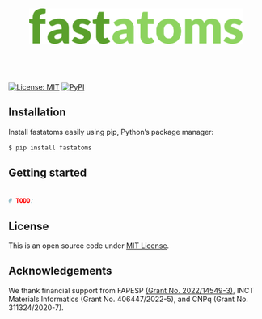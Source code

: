 <h1 align="center" style="margin-top:50px; margin-bottom:70px;">
<img src="https://raw.githubusercontent.com/leseixas/fastatoms/refs/heads/main/logo.png" style="height: 70px"></h1>

[![License: MIT](https://img.shields.io/github/license/leseixas/fastatoms?color=green&style=for-the-badge)](LICENSE)    [![PyPI](https://img.shields.io/pypi/v/fastatoms?color=red&style=for-the-badge)](https://pypi.org/project/fastatoms/)

## Installation

Install fastatoms easily using pip, Python’s package manager:
```bash
$ pip install fastatoms
```

## Getting started

```python

# TODO: 

```

## License

This is an open source code under [MIT License](LICENSE).

## Acknowledgements

We thank financial support from FAPESP [(Grant No. 2022/14549-3)](https://bvs.fapesp.br/pt/auxilios/111791/materiais-de-alta-entropia-inteligiveis-desenvolvendo-modelos-dados-e-aplicacoes/), INCT Materials Informatics (Grant No. 406447/2022-5), and CNPq (Grant No. 311324/2020-7).